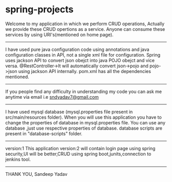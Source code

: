# spring-projects

Welcome to my application in which we perform CRUD operations, Actually we provide these CRUD opertions as a service.
Anyone can consume these services by using URI's(mentioned on home page).

-----------------------------------------------------------------------------------------------------------------
I have used pure java configuration code using annotations and java configuration classes in API, 
not a single xml file for configuration.
Spring uses jackson API to convert json obejct into java POJO obejct and vice versa.
@RestController->It will automatically convert json->pojo and pojo->json using jackson API internally.
pom.xml has all the dependencies mentioned.

------------------------------------------------------------------------------------------------------------------

If you people find any difficulty in understanding my code you can ask me anytime via email i.e sndyadav7@gmail.com

------------------------------------------------------------------------------------------------------------------

I have used mysql database (mysql.properties file present in src/main/resources folder).
When you will use this application you have to change the properties of database in mysql.properties file.
You can use any database ,just use respective properties of database.
database scripts are present in "database-scripts" folder.

------------------------------------------------------------------------------------------------------------------
version:1 This application
version:2 will contain login page using spring security,UI will be better,CRUD using spring boot,junits,connection to jenkins tool.

------------------------------------------------------------------------------------------------------------------

THANK YOU, 
Sandeep Yadav
